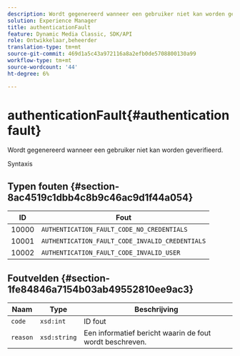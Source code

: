 ```yaml
---
description: Wordt gegenereerd wanneer een gebruiker niet kan worden geverifieerd.
solution: Experience Manager
title: authenticationFault
feature: Dynamic Media Classic, SDK/API
role: Ontwikkelaar,beheerder
translation-type: tm+mt
source-git-commit: 469d1a5c43a972116a8a2efb0de5708800130a99
workflow-type: tm+mt
source-wordcount: '44'
ht-degree: 6%

---
```



# authenticationFault{#authenticationfault}

Wordt gegenereerd wanneer een gebruiker niet kan worden geverifieerd.

Syntaxis

## Typen fouten {#section-8ac4519c1dbb4c8b9c46ac9d1f44a054}

| ID | Fout |
|---|---|
| 10000 | `AUTHENTICATION_FAULT_CODE_NO_CREDENTIALS` |
| 10001 | `AUTHENTICATION_FAULT_CODE_INVALID_CREDENTIALS` |
| 10002 | `AUTHENTICATION_FAULT_CODE_INVALID_USER` |

## Foutvelden {#section-1fe84846a7154b03ab49552810ee9ac3}

| Naam | Type | Beschrijving |
|---|---|---|
| `code` | `xsd:int` | ID fout |
| `reason` | `xsd:string` | Een informatief bericht waarin de fout wordt beschreven. |
